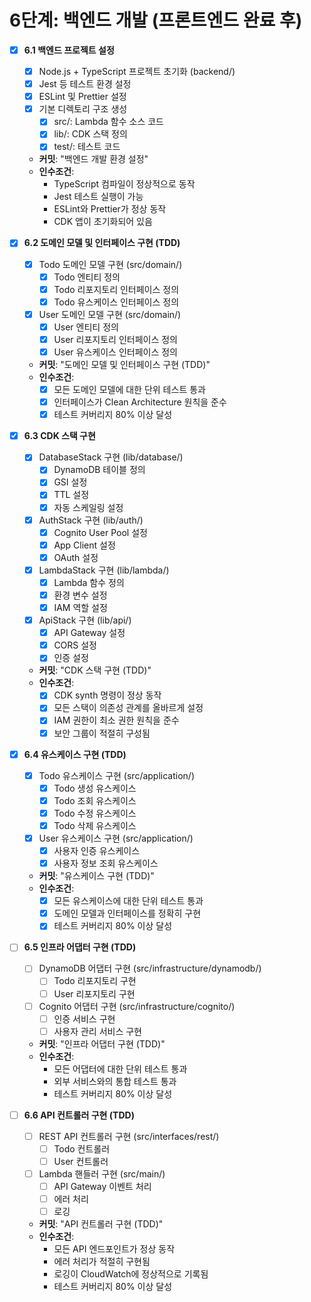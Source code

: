 # 6단계: 백엔드 개발 (프론트엔드 완료 후)

- [x] **6.1 백엔드 프로젝트 설정**
  - [x] Node.js + TypeScript 프로젝트 초기화 (backend/)
  - [x] Jest 등 테스트 환경 설정
  - [x] ESLint 및 Prettier 설정
  - [x] 기본 디렉토리 구조 생성
    - [x] src/: Lambda 함수 소스 코드
    - [x] lib/: CDK 스택 정의
    - [x] test/: 테스트 코드
  - **커밋**: "백엔드 개발 환경 설정"
  - **인수조건**:
    - TypeScript 컴파일이 정상적으로 동작
    - Jest 테스트 실행이 가능
    - ESLint와 Prettier가 정상 동작
    - CDK 앱이 초기화되어 있음

- [x] **6.2 도메인 모델 및 인터페이스 구현 (TDD)**
  - [x] Todo 도메인 모델 구현 (src/domain/)
    - [x] Todo 엔티티 정의
    - [x] Todo 리포지토리 인터페이스 정의
    - [x] Todo 유스케이스 인터페이스 정의
  - [x] User 도메인 모델 구현 (src/domain/)
    - [x] User 엔티티 정의
    - [x] User 리포지토리 인터페이스 정의
    - [x] User 유스케이스 인터페이스 정의
  - **커밋**: "도메인 모델 및 인터페이스 구현 (TDD)"
  - **인수조건**:
    - [x] 모든 도메인 모델에 대한 단위 테스트 통과
    - [x] 인터페이스가 Clean Architecture 원칙을 준수
    - [x] 테스트 커버리지 80% 이상 달성

- [x] **6.3 CDK 스택 구현**
  - [x] DatabaseStack 구현 (lib/database/)
    - [x] DynamoDB 테이블 정의
    - [x] GSI 설정
    - [x] TTL 설정
    - [x] 자동 스케일링 설정
  - [x] AuthStack 구현 (lib/auth/)
    - [x] Cognito User Pool 설정
    - [x] App Client 설정
    - [x] OAuth 설정
  - [x] LambdaStack 구현 (lib/lambda/)
    - [x] Lambda 함수 정의
    - [x] 환경 변수 설정
    - [x] IAM 역할 설정
  - [x] ApiStack 구현 (lib/api/)
    - [x] API Gateway 설정
    - [x] CORS 설정
    - [x] 인증 설정
  - **커밋**: "CDK 스택 구현 (TDD)"
  - **인수조건**:
    - [x] CDK synth 명령이 정상 동작
    - [x] 모든 스택이 의존성 관계를 올바르게 설정
    - [x] IAM 권한이 최소 권한 원칙을 준수
    - [x] 보안 그룹이 적절히 구성됨

- [x] **6.4 유스케이스 구현 (TDD)**
  - [x] Todo 유스케이스 구현 (src/application/)
    - [x] Todo 생성 유스케이스
    - [x] Todo 조회 유스케이스
    - [x] Todo 수정 유스케이스
    - [x] Todo 삭제 유스케이스
  - [x] User 유스케이스 구현 (src/application/)
    - [x] 사용자 인증 유스케이스
    - [x] 사용자 정보 조회 유스케이스
  - **커밋**: "유스케이스 구현 (TDD)"
  - **인수조건**:
    - [x] 모든 유스케이스에 대한 단위 테스트 통과
    - [x] 도메인 모델과 인터페이스를 정확히 구현
    - [x] 테스트 커버리지 80% 이상 달성

- [ ] **6.5 인프라 어댑터 구현 (TDD)**
  - [ ] DynamoDB 어댑터 구현 (src/infrastructure/dynamodb/)
    - [ ] Todo 리포지토리 구현
    - [ ] User 리포지토리 구현
  - [ ] Cognito 어댑터 구현 (src/infrastructure/cognito/)
    - [ ] 인증 서비스 구현
    - [ ] 사용자 관리 서비스 구현
  - **커밋**: "인프라 어댑터 구현 (TDD)"
  - **인수조건**:
    - 모든 어댑터에 대한 단위 테스트 통과
    - 외부 서비스와의 통합 테스트 통과
    - 테스트 커버리지 80% 이상 달성

- [ ] **6.6 API 컨트롤러 구현 (TDD)**
  - [ ] REST API 컨트롤러 구현 (src/interfaces/rest/)
    - [ ] Todo 컨트롤러
    - [ ] User 컨트롤러
  - [ ] Lambda 핸들러 구현 (src/main/)
    - [ ] API Gateway 이벤트 처리
    - [ ] 에러 처리
    - [ ] 로깅
  - **커밋**: "API 컨트롤러 구현 (TDD)"
  - **인수조건**:
    - 모든 API 엔드포인트가 정상 동작
    - 에러 처리가 적절히 구현됨
    - 로깅이 CloudWatch에 정상적으로 기록됨
    - 테스트 커버리지 80% 이상 달성 